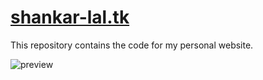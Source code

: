 # <a href="http://www.wesleyq.me"> shankar-lal.tk </a>

This repository contains the code for my personal website.

![preview](https://github.com/WesleyyC/wesleyyc.github.io/raw/master/rsc/mysite.png)
